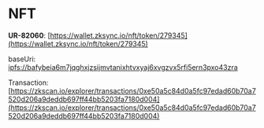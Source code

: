 # NFT

__UR-82060__: [https://wallet.zksync.io/nft/token/279345](https://wallet.zksync.io/nft/token/279345)

baseUri: [ipfs://bafybeia6m7jqghxjzsijmvtanixhtvxyaj6xvgzvx5rfi5ern3pxo43zra](ipfs://bafybeia6m7jqghxjzsijmvtanixhtvxyaj6xvgzvx5rfi5ern3pxo43zra)

Transaction: [https://zkscan.io/explorer/transactions/0xe50a5c84d0a5fc97edad60b70a7520d206a9deddb697ff44bb5203fa7180d004](https://zkscan.io/explorer/transactions/0xe50a5c84d0a5fc97edad60b70a7520d206a9deddb697ff44bb5203fa7180d004)




